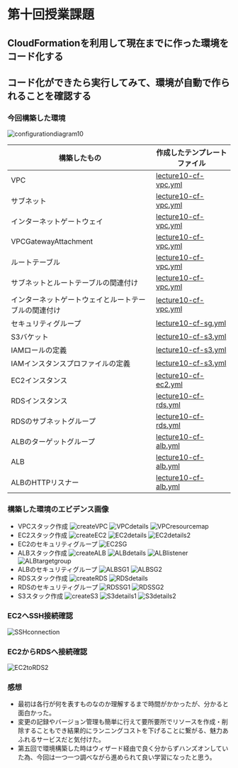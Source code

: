 # 第十回授業課題

## CloudFormationを利用して現在までに作った環境をコード化する
## コード化ができたら実行してみて、環境が自動で作られることを確認する

### 今回構築した環境
![configurationdiagram10](/images/lecture10/configurationdiagram10.png)

| 構築したもの | 作成したテンプレートファイル |
| ---- | ---- |
| VPC | [lecture10-cf-vpc.yml](/lecture10-sub/lecture10-cf-vpc.yml) |
| サブネット | [lecture10-cf-vpc.yml](/lecture10-sub/lecture10-cf-vpc.yml) |
| インターネットゲートウェイ | [lecture10-cf-vpc.yml](/lecture10-sub/lecture10-cf-vpc.yml) |
| VPCGatewayAttachment | [lecture10-cf-vpc.yml](/lecture10-sub/lecture10-cf-vpc.yml) |
| ルートテーブル | [lecture10-cf-vpc.yml](/lecture10-sub/lecture10-cf-vpc.yml) |
| サブネットとルートテーブルの関連付け | [lecture10-cf-vpc.yml](/lecture10-sub/lecture10-cf-vpc.yml) |
| インターネットゲートウェイとルートテーブルの関連付け | [lecture10-cf-vpc.yml](/lecture10-sub/lecture10-cf-vpc.yml) |
| セキュリティグループ | [lecture10-cf-sg.yml](/lecture10-sub/lecture10-cf-sg.yml) |
| S3バケット | [lecture10-cf-s3.yml](/lecture10-sub/lecture10-cf-s3.yml) |
| IAMロールの定義 | [lecture10-cf-s3.yml](/lecture10-sub/lecture10-cf-s3.yml) |
| IAMインスタンスプロファイルの定義 | [lecture10-cf-s3.yml](/lecture10-sub/lecture10-cf-s3.yml) |
| EC2インスタンス | [lecture10-cf-ec2.yml](/lecture10-sub/lecture10-cf-ec2.yml) |
| RDSインスタンス | [lecture10-cf-rds.yml](/lecture10-sub/lecture10-cf-rds.yml) |
| RDSのサブネットグループ | [lecture10-cf-rds.yml](/lecture10-sub/lecture10-cf-rds.yml) |
| ALBのターゲットグループ | [lecture10-cf-alb.yml](/lecture10-sub/lecture10-cf-alb.yml) |
| ALB | [lecture10-cf-alb.yml](/lecture10-sub/lecture10-cf-alb.yml) |
| ALBのHTTPリスナー | [lecture10-cf-alb.yml](/lecture10-sub/lecture10-cf-alb.yml) |

### 構築した環境のエビデンス画像
  - VPCスタック作成
  ![createVPC](/images/lecture10/createVPC.png)
  ![VPCdetails](/images/lecture10/VPCdetails.png)
  ![VPCresourcemap](/images/lecture10/VPCresourcemap.png)
  - EC2スタック作成
  ![createEC2](/images/lecture10/createEC2.png)
  ![EC2details](/images/lecture10/EC2details.png)
  ![EC2details2](/images/lecture10/EC2details2.png)
  - EC2のセキュリティグループ
  ![EC2SG](/images/lecture10/EC2SG.png)
  - ALBスタック作成
  ![createALB](/images/lecture10/createALB.png)
  ![ALBdetails](/images/lecture10/ALBdetails.png)
  ![ALBlistener](/images/lecture10/ALBlistener.png)
  ![ALBtargetgroup](/images/lecture10/ALBtargetgroup.png)
  - ALBのセキュリティグループ
  ![ALBSG1](/images/lecture10/ALBSG1.png)
  ![ALBSG2](/images/lecture10/ALBSG2.png)
  - RDSスタック作成
  ![createRDS](/images/lecture10/createRDS.png)
  ![RDSdetails](/images/lecture10/RDSdetails.png)
  - RDSのセキュリティグループ
  ![RDSSG1](/images/lecture10/RDSSG1.png)
  ![RDSSG2](/images/lecture10/RDSSG2.png)
  - S3スタック作成
  ![createS3](/images/lecture10/createS3.png)
  ![S3details1](/images/lecture10/S3details1.png)
  ![S3details2](/images/lecture10/S3details2.png)

### EC2へSSH接続確認
  ![SSHconnection](/images/lecture10/SSHconnection.png)
### EC2からRDSへ接続確認
  ![EC2toRDS2](/images/lecture10/EC2toRDS2.png)

### 感想
 - 最初は各行が何を表すものなのか理解するまで時間がかかったが、分かると面白かった。
 - 変更の記録やバージョン管理も簡単に行えて要所要所でリソースを作成・削除することもでき結果的にランニングコストを下げることに繋がる、魅力あふれるサービスだと気付けた。
 -  第五回で環境構築した時はウィザード経由で良く分からずハンズオンしていた為、今回は一つ一つ調べながら進められて良い学習になったと思う。


